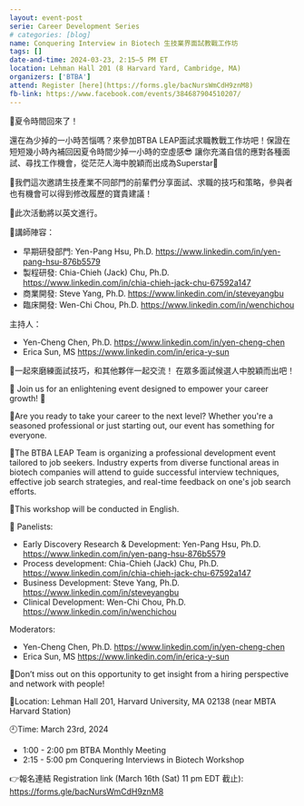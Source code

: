 ```yaml
---
layout: event-post
serie: Career Development Series
# categories: [blog]
name: Conquering Interview in Biotech 生技業界面試教戰工作坊
tags: []
date-and-time: 2024-03-23, 2:15–5 PM ET
location: Lehman Hall 201 (8 Harvard Yard, Cambridge, MA)
organizers: ['BTBA']
attend: Register [here](https://forms.gle/bacNursWmCdH9znM8)
fb-link: https://www.facebook.com/events/384687904510207/
---
```


🌼夏令時間回來了！

還在為少掉的一小時苦惱嗎？來參加BTBA LEAP面試求職教戰工作坊吧！保證在短短幾小時內補回因夏令時間少掉一小時的空虛感😎 讓你充滿自信的應對各種面試、尋找工作機會，從茫茫人海中脫穎而出成為Superstar🌟

🌼我們這次邀請生技產業不同部門的前輩們分享面試、求職的技巧和策略，參與者也有機會可以得到修改履歷的寶貴建議！

🌼此次活動將以英文進行。

🌼講師陣容：
* 早期研發部門: Yen-Pang Hsu, Ph.D. <https://www.linkedin.com/in/yen-pang-hsu-876b5579>
* 製程研發: Chia-Chieh (Jack) Chu, Ph.D. <https://www.linkedin.com/in/chia-chieh-jack-chu-67592a147>
* 商業開發: Steve Yang, Ph.D. <https://www.linkedin.com/in/steveyangbu>
* 臨床開發: Wen-Chi Chou, Ph.D. <https://www.linkedin.com/in/wenchichou>

主持人：
* Yen-Cheng Chen, Ph.D. <https://www.linkedin.com/in/yen-cheng-chen>
* Erica Sun, MS <https://www.linkedin.com/in/erica-y-sun>

🌼一起來磨練面試技巧，和其他夥伴一起交流！ 在眾多面試候選人中脫穎而出吧！

🌟 Join us for an enlightening event designed to empower your career growth! 🌟

🌼Are you ready to take your career to the next level? Whether you're a seasoned professional or just starting out, our event has something for everyone.

🌼The BTBA LEAP Team is organizing a professional development event tailored to job seekers. Industry experts from diverse functional areas in biotech companies will attend to guide successful interview techniques, effective job search strategies, and real-time feedback on one's job search efforts.

🌼This workshop will be conducted in English.

🎤 Panelists:
* Early Discovery Research & Development: Yen-Pang Hsu, Ph.D. <https://www.linkedin.com/in/yen-pang-hsu-876b5579>
* Process development: Chia-Chieh (Jack) Chu, Ph.D. <https://www.linkedin.com/in/chia-chieh-jack-chu-67592a147>
* Business Development: Steve Yang, Ph.D. <https://www.linkedin.com/in/steveyangbu>
* Clinical Development: Wen-Chi Chou, Ph.D. <https://www.linkedin.com/in/wenchichou>

Moderators:
* Yen-Cheng Chen, Ph.D. <https://www.linkedin.com/in/yen-cheng-chen>
* Erica Sun, MS <https://www.linkedin.com/in/erica-y-sun>

🌼Don’t miss out on this opportunity to get insight from a hiring perspective and network with people!

📍Location: Lehman Hall 201, Harvard University, MA 02138 (near MBTA Harvard Station)

🕘Time: March 23rd, 2024
* 1:00 - 2:00 pm BTBA Monthly Meeting
* 2:15 - 5:00 pm Conquering Interviews in Biotech Workshop

👉報名連結 Registration link (March 16th (Sat) 11 pm EDT 截止): <https://forms.gle/bacNursWmCdH9znM8>

